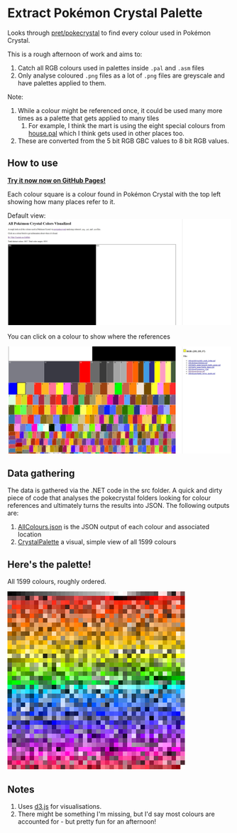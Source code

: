 # Extract Pokémon Crystal Palette

Looks through [pret/pokecrystal](https://github.com/pret/pokecrystal) to find every colour used in Pokémon Crystal.

This is a rough afternoon of work and aims to:
1. Catch all RGB colours used in palettes inside `.pal` and `.asm` files
1. Only analyse coloured `.png` files as a lot of `.png` files are greyscale and have palettes applied to them.

Note:
1. While a colour might be referenced once, it could be used many more times as a palette that gets applied to many tiles
	1. For example, I think the mart is using the eight special colours from [house.pal](https://github.com/pret/pokecrystal/blob/master/gfx/tilesets/house.pal) which I think gets used in other places too.
1. These are converted from the 5 bit RGB GBC values to 8 bit RGB values.

## How to use

**[Try it now now on GitHub Pages!](https://nikouu.github.io/Extract-Pokemon-Crystal-palette/)**

Each colour square is a colour found in Pokémon Crystal with the top left showing how many places refer to it. 

Default view:
![Screenshot1](img/Screenshot1.jpg)

You can click on a colour to show where the references

![Screenshot2](img/Screenshot2.jpg)

## Data gathering

The data is gathered via the .NET code in the src folder. A quick and dirty piece of code that analyses the pokecrystal folders looking for colour references and ultimately turns the results into JSON. The following outputs are:

1. [AllColours.json](/AllColours.json) is the JSON output of each colour and associated location
2. [CrystalPalette](/img//CrystalPalette.png) a visual, simple view of all 1599 colours

## Here's the palette!

All 1599 colours, roughly ordered.

![palette](img/CrystalPalette-export.png)

## Notes

1. Uses [d3.js](https://d3js.org/) for visualisations.
1. There might be something I'm missing, but I'd say most colours are accounted for - but pretty fun for an afternoon!

